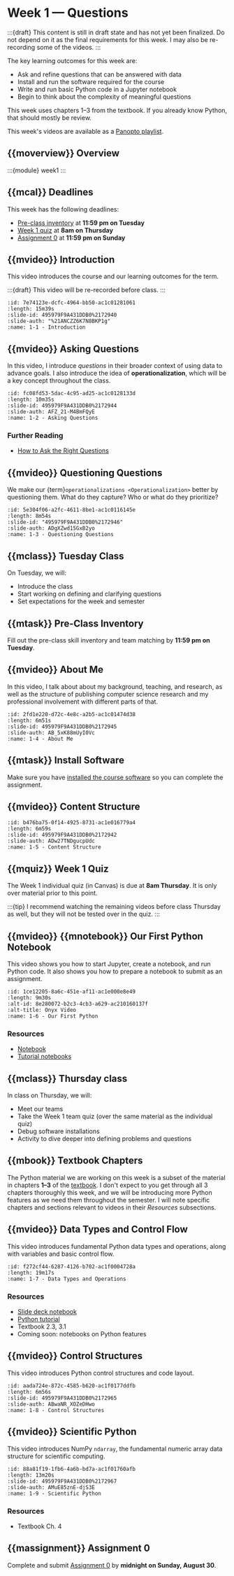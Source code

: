 # Week 1 — Questions

:::{draft}
This content is still in draft state and has not yet been finalized.
Do not depend on it as the final requirements for this week.
I may also be re-recording some of the videos.
:::

The key learning outcomes for this week are:

- Ask and refine questions that can be answered with data
- Install and run the software required for the course
- Write and run basic Python code in a Jupyter notebook
- Begin to think about the complexity of meaningful questions

This week uses chapters 1–3 from the textbook.  If you already know Python, that should mostly be review.

This week's videos are available as a [Panopto playlist](https://boisestate.hosted.panopto.com/Panopto/Pages/Viewer.aspx?pid=fe0a0a3c-4b1a-40cc-93ae-ac1c0130d704).

## {{moverview}} Overview

:::{module} week1
:::

## {{mcal}} Deadlines

This week has the following deadlines:

- [Pre-class inventory](#pre-class-inventory) at **11:59 pm on Tuesday**
- [Week 1 quiz](#week-1-quiz) at **8am on Thursday**
- [Assignment 0](#assignment-0) at **11:59 pm on Sunday**

## {{mvideo}} Introduction

This video introduces the course and our learning outcomes for the term.

:::{draft}
This video will be re-recorded before class.
:::

```{video} introduction
:id: 7e74123e-dcfc-4964-bb50-ac1c01281061
:length: 15m39s
:slide-id: 495979F9A431DDB0%2172940
:slide-auth: "%21ANCZZ6K7N8BKP1g"
:name: 1-1 - Introduction
```

## {{mvideo}} Asking Questions

In this video, I introduce *questions* in their broader context of using data to advance goals. 
I also introduce the idea of **operationalization**, which will be a key concept throughout the class.

```{video}
:id: fc08fd53-5dac-4c95-ad25-ac1c0128133d
:length: 10m35s
:slide-id: 495979F9A431DDB0%2172944
:slide-auth: AFZ_21-M4BmFQyE
:name: 1-2 - Asking Questions
```

### Further Reading

* [How to Ask the Right Questions](https://towardsdatascience.com/how-to-ask-the-right-questions-as-a-data-scientist-913621907411)

## {{mvideo}} Questioning Questions

We make our {term}`operationalizations <Operationalization>` better by questioning them.  What do they capture?  Who or what do they prioritize?

```{video}
:id: 5e304f06-a2fc-4611-8be1-ac1c0116145e
:length: 8m54s
:slide-id: "495979F9A431DDB0%2172946"
:slide-auth: ADgXZwd15GxB2yo
:name: 1-3 - Questioning Questions
```

## {{mclass}} Tuesday Class

On Tuesday, we will:

- Introduce the class
- Start working on defining and clarifying questions
- Set expectations for the week and semester

## {{mtask}} Pre-Class Inventory

Fill out the pre-class skill inventory and team matching by **11:59 pm on Tuesday**. 

## {{mvideo}} About Me

In this video, I talk about about my background, teaching, and research, as well as the structure of publishing computer science research and my professional involvement with different parts of that.

```{video}
:id: 2fd1e220-d72c-4e8c-a2b5-ac1c01474d38
:length: 6m51s
:slide-id: 495979F9A431DDB0%2172945
:slide-auth: AB_5xK88mUyI0Vc
:name: 1-4 - About Me
```

## {{mtask}} Install Software

Make sure you have [installed the course software](../../resources/software.md) so you can complete the assignment.

## {{mvideo}} Content Structure

```{video}
:id: b476ba75-0f14-4925-8731-ac1e016779a4
:length: 6m59s
:slide-id: 495979F9A431DDB0%2172942
:slide-auth: ADw27TNDgucpUdc
:name: 1-5 - Content Structure
```

## {{mquiz}} Week 1 Quiz

The Week 1 individual quiz (in Canvas) is due at **8am Thursday**.
It is only over material prior to this point.

:::{tip}
I recommend watching the remaining videos before class Thursday as well, but they will not
be tested over in the quiz.
:::

## {{mvideo}} {{mnotebook}} Our First Python Notebook

This video shows you how to start Jupyter, create a notebook, and run Python code.
It also shows you how to prepare a notebook to submit as an assignment.

```{video}
:id: 1ce12205-8a6c-451e-af11-ac1e000e8e49
:length: 9m30s
:alt-id: 8e280072-b2c3-4cb3-a629-ac210160137f
:alt-title: Onyx Video
:name: 1-6 - Our First Python
```

### Resources

- [Notebook](DemoNotebook.ipynb)
- [Tutorial notebooks](../../resources/tutorials/index.md)

## {{mclass}} Thursday class

In class on Thursday, we will:

- Meet our teams
- Take the Week 1 team quiz (over the same material as the individual quiz)
- Debug software installations
- Activity to dive deeper into defining problems and questions

## {{mbook}} Textbook Chapters

The Python material we are working on this week is a subset of the material in chapters **1–3** of the [textbook](../../resources/index.md#books).
I don't expect to you get through all 3 chapters thoroughly this week, and we will be introducing more Python features as we need them throughout
the semester.
I will note specific chapters and sections relevant to videos in their _Resources_ subsections.

## {{mvideo}} Data Types and Control Flow

This video introduces fundamental Python data types and operations, along with variables and basic control flow.

```{video}
:id: f272cf44-6287-4126-b702-ac1f0004728a
:length: 19m17s
:name: 1-7 - Data Types and Operations
```

### Resources

- [Slide deck notebook](1-7-types-operations)
- [Python tutorial](https://docs.python.org/3/tutorial/index.html)
- Textbook 2.3, 3.1
- Coming soon: notebooks on Python features

## {{mvideo}} Control Structures

This video introduces Python control structures and code layout.

```{video}
:id: aada724e-872c-4585-b620-ac1f0177ddfb
:length: 6m56s
:slide-id: 495979F9A431DDB0%2172965
:slide-auth: ABwaNR_XOZeDHwo
:name: 1-8 - Control Structures
```

## {{mvideo}} Scientific Python

This video introduces NumPy `ndarray`, the fundamental numeric array data structure for scientific computing.

```{video}
:id: 88a81f19-1fb6-4a6b-bd7a-ac1f01760afb
:length: 13m20s
:slide-id: 495979F9A431DDB0%2172967
:slide-auth: AMuE85znE-djS3E
:name: 1-9 - Scientific Python
```

### Resources

- Textbook Ch. 4

## {{massignment}} Assignment 0

Complete and submit [Assignment 0](../../assignments/A0/index.md) by **midnight on Sunday, August 30**.
